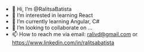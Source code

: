 - 👋 Hi, I’m @RalitsaBatista
- 👀 I’m interested in learning React
- 🌱 I’m currently learning Angular, C# 
- 💞️ I’m looking to collaborate on ...
- 📫 How to reach me via email: ralivd@gmail.com or https://www.linkedin.com/in/ralitsabatista 

<!---
RalitsaBatista/RalitsaBatista is a ✨ special ✨ repository because its `README.md` (this file) appears on your GitHub profile.
You can click the Preview link to take a look at your changes.
--->
